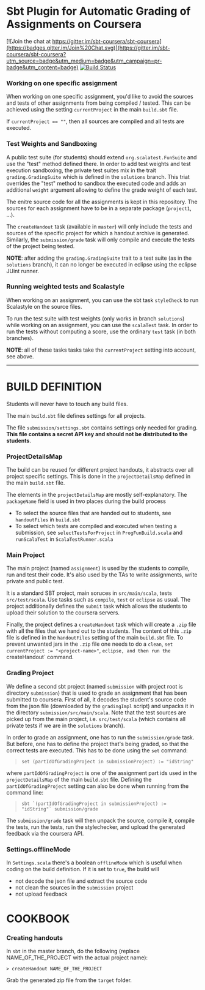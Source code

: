 # Sbt Plugin for Automatic Grading of Assignments on Coursera

[![Join the chat at https://gitter.im/sbt-coursera/sbt-coursera](https://badges.gitter.im/Join%20Chat.svg)](https://gitter.im/sbt-coursera/sbt-coursera?utm_source=badge&utm_medium=badge&utm_campaign=pr-badge&utm_content=badge) [![Build Status](https://travis-ci.org/sbt-coursera/sbt-coursera.png?branch=master)](https://travis-ci.org/sbt-coursera/sbt-coursera)

### Working on one specific assignment

When working on one specific assignment, you'd like to avoid the sources and tests of other assignments from being compiled / tested. This can be achieved using the setting `currentProject` in the main `build.sbt` file.

If `currentProject == ""`, then all sources are compiled and all tests are executed.


### Test Weights and Sandboxing

A public test suite (for students) should extend `org.scalatest.FunSuite` and use the "test" method defined there. In order to add test weights and test execution sandboxing, the private test suites mix in the trait `grading.GradingSuite` which is defined in the `solutions` branch. This triat overrides the "test" method to sandbox the executed code and adds an additional `weight` argument allowing to define the grade weight of each test.

The enitre source code for all the assignments is kept in this repository. The sources for each assignment have to be in a separate package (`project1`, ...).

The `createHandout` task (available in `master`) will only include the tests and sources of the specific project for which a handout archive is generated. Similarly, the `submission/grade` task will only compile and execute the tests of the project being tested.

**NOTE**: after adding the `grading.GradingSuite` trait to a test suite (as in the `solutions` branch), it can no longer be executed in eclipse using the eclipse JUint runner.

### Running weighted tests and Scalastyle

When working on an assignment, you can use the sbt task `styleCheck` to run Scalastyle on the source files.

To run the test suite with test weights (only works in branch `solutions`) while working on an assignment, you can use the `scalaTest` task. In order to run the tests without computing a score, use the ordinary `test` task (in both branches).

**NOTE**: all of these tasks tasks take the `currentProject` setting into account, see above.

---

# BUILD DEFINITION

Students will never have to touch any build files.

The main `build.sbt` file defines settings for all projects.

The file `submission/settings.sbt` contains settings only needed for grading. **This file contains a secret API key and should not be distributed to the students**.


### ProjectDetailsMap

The build can be reused for different project handouts, it abstracts over all project specific settings. This is done in the `projectDetailsMap` defined in the main `build.sbt` file.

The elements in the `projectDetailsMap` are mostly self-explanatory. The `packageName` field
is used in two places during the build process

  - To select the source files that are handed out to students, see `handoutFiles` in `build.sbt`
  - To select which tests are compiled and executed when testing a submission, see `selectTestsForProject` in `ProgFunBuild.scala` and `runScalaTest` in `ScalaTestRunner.scala`

### Main Project

The main project (named `assignment`) is used by the students to compile, run and test their code. It's also used by the TAs to write assignments, write private and public test.

It is a standard SBT project, main soruces in `src/main/scala`, tests `src/test/scala`. Use tasks such as `compile`, `test` or `eclipse` as usual. The project additionally defines the `submit` task which allows the students to upload their solution to the coursera servers.

Finally, the project defines a `createHandout` task which will create a `.zip` file with all the files that we hand out to the students. The content of this `.zip` file is defined in the  `handoutFiles` setting of the main `build.sbt` file. To prevent unwanted jars in the `.zip` file one needs to do a `clean`, `set currentProject := "<project-name>"`, `eclipse, and then run the `createHandout` command.

### Grading Project

We define a second sbt project (named `submission` with project root is directory `submission`) that is used to grade an assignment that has been submitted to coursera. First of all,  it decodes the student's source code from the json file (downloaded by the `gradingImpl` script) and unpacks it in the directory `submission/src/main/scala`. Note that the test sources are picked up from the main project, i.e. `src/test/scala` (which contains all private tests if we are in the `solutions` branch).

In order to grade an assignment, one has to run the `submission/grade` task. But before, one has to define the project that's being graded, so that the correct tests are executed. This has to be done using the `set` command:

 > `set (partIdOfGradingProject in submissionProject) := "idString"`

where `partIdOfGradingProject` is one of the assignment part ids used in the `projectDetailsMap` of the main `build.sbt` file. Defining the `partIdOfGradingProject` setting can also be done when running from the command line:

 > ``sbt `(partIdOfGradingProject in submissionProject) := "idString"` submission/grade``

The `submission/grade` task will then unpack the source, compile it, compile the tests, run the tests, run the stylechecker, and upload the generated feedback via the coursera API.

### Settings.offlineMode

In `Settings.scala` there's a boolean `offlineMode` which is useful when coding on the build definition. If it is set to `true`, the build will

- not decode the json file and extract the source code
- not clean the sources in the `submission` project
- not upload feedback

# COOKBOOK

### Creating handouts

In `sbt` in the master branch, do the following (replace NAME_OF_THE_PROJECT with the actual project name):

    > createHandout NAME_OF_THE_PROJECT

Grab the generated zip file from the `target` folder.
